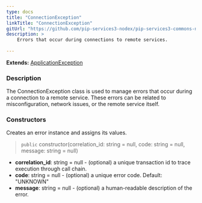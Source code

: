 ```yaml
---
type: docs
title: "ConnectionException"
linkTitle: "ConnectionException"
gitUrl: "https://github.com/pip-services3-nodex/pip-services3-commons-nodex"
description: >
    Errors that occur during connections to remote services.
    
---
```


**Extends:** [ApplicationException](../application_exception)

### Description

The ConnectionException class is used to manage errors that occur during a connection to a remote service. These errors can be related to misconfiguration, network issues, or the remote service itself.

### Constructors
Creates an error instance and assigns its values.

> `public` constructor(correlation_id: string = null, code: string = null, message: string = null)

- **correlation_id**: string = null - (optional) a unique transaction id to trace execution through call chain.
- **code**: string = null - (optional) a unique error code. Default: "UNKNOWN"
- **message**: string = null - (optional) a human-readable description of the error.

